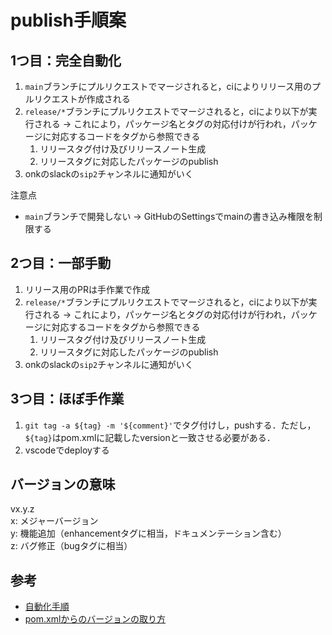 # publish手順案

## 1つ目：完全自動化

1. `main`ブランチにプルリクエストでマージされると，ciによりリリース用のプルリクエストが作成される
2. `release/*`ブランチにプルリクエストでマージされると，ciにより以下が実行される
  -> これにより，パッケージ名とタグの対応付けが行われ，パッケージに対応するコードをタグから参照できる
	1. リリースタグ付け及びリリースノート生成
	2. リリースタグに対応したパッケージのpublish
3. onkのslackの`sip2`チャンネルに通知がいく

注意点

- `main`ブランチで開発しない -> GitHubのSettingsでmainの書き込み権限を制限する

## 2つ目：一部手動

1. リリース用のPRは手作業で作成
2. `release/*`ブランチにプルリクエストでマージされると，ciにより以下が実行される
  -> これにより，パッケージ名とタグの対応付けが行われ，パッケージに対応するコードをタグから参照できる
	1. リリースタグ付け及びリリースノート生成
	2. リリースタグに対応したパッケージのpublish
3. onkのslackの`sip2`チャンネルに通知がいく

## 3つ目：ほぼ手作業

1. `git tag -a ${tag} -m '${comment}'`でタグ付けし，pushする．ただし，`${tag}`はpom.xmlに記載したversionと一致させる必要がある．
2. vscodeでdeployする

## バージョンの意味
vx.y.z  
x: メジャーバージョン  
y: 機能追加（enhancementタグに相当，ドキュメンテーション含む）  
z: バグ修正（bugタグに相当）

## 参考
- [自動化手順](https://zenn.dev/itizawa/articles/b832c4e2a33661)
- [pom.xmlからのバージョンの取り方](https://stackoverflow.com/questions/63647949/getting-maven-project-version-within-github-actions)
